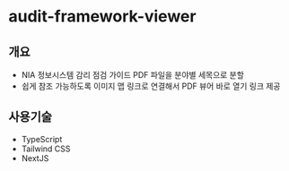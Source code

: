 # audit-framework-viewer

## 개요

- NIA 정보시스템 감리 점검 가이드 PDF 파일을 분야별 세목으로 분할
- 쉽게 참조 가능하도록 이미지 맵 링크로 연결해서 PDF 뷰어 바로 열기 링크 제공

## 사용기술

- TypeScript
- Tailwind CSS
- NextJS
